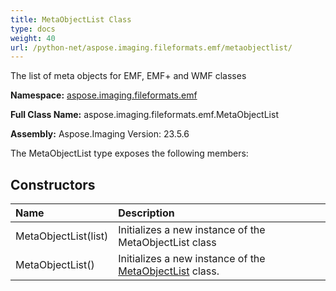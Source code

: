 ```yaml
---
title: MetaObjectList Class
type: docs
weight: 40
url: /python-net/aspose.imaging.fileformats.emf/metaobjectlist/
---
```


The list of meta objects for EMF, EMF+ and WMF classes

**Namespace:** [aspose.imaging.fileformats.emf](/imaging/python-net/aspose.imaging.fileformats.emf/)

**Full Class Name:** aspose.imaging.fileformats.emf.MetaObjectList

**Assembly:**  Aspose.Imaging Version: 23.5.6

The MetaObjectList type exposes the following members:
## **Constructors**
|**Name**|**Description**|
| :- | :- |
|MetaObjectList(list)|Initializes a new instance of the MetaObjectList class|
|MetaObjectList()|Initializes a new instance of the [MetaObjectList](/imaging/python-net/aspose.imaging.fileformats.emf/metaobjectlist/) class.|
